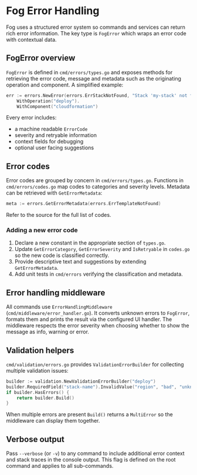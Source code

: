 # Fog Error Handling

Fog uses a structured error system so commands and services can return rich error
information. The key type is `FogError` which wraps an error code with
contextual data.

## FogError overview

`FogError` is defined in `cmd/errors/types.go` and exposes methods for
retrieving the error code, message and metadata such as the originating
operation and component. A simplified example:

```go
err := errors.NewError(errors.ErrStackNotFound, "Stack 'my-stack' not found").
    WithOperation("deploy").
    WithComponent("cloudformation")
```

Every error includes:

- a machine readable `ErrorCode`
- severity and retryable information
- context fields for debugging
- optional user facing suggestions

## Error codes

Error codes are grouped by concern in `cmd/errors/types.go`. Functions in
`cmd/errors/codes.go` map codes to categories and severity levels.
Metadata can be retrieved with `GetErrorMetadata`:

```go
meta := errors.GetErrorMetadata(errors.ErrTemplateNotFound)
```

Refer to the source for the full list of codes.

### Adding a new error code

1. Declare a new constant in the appropriate section of `types.go`.
2. Update `GetErrorCategory`, `GetErrorSeverity` and `IsRetryable` in
   `codes.go` so the new code is classified correctly.
3. Provide descriptive text and suggestions by extending `GetErrorMetadata`.
4. Add unit tests in `cmd/errors` verifying the classification and metadata.

## Error handling middleware

All commands use `ErrorHandlingMiddleware` (`cmd/middleware/error_handler.go`).
It converts unknown errors to `FogError`, formats them and prints the result via
the configured UI handler. The middleware respects the error severity when
choosing whether to show the message as info, warning or error.

## Validation helpers

`cmd/validation/errors.go` provides `ValidationErrorBuilder` for collecting
multiple validation issues:

```go
builder := validation.NewValidationErrorBuilder("deploy")
builder.RequiredField("stack-name").InvalidValue("region", "bad", "unknown")
if builder.HasErrors() {
    return builder.Build()
}
```

When multiple errors are present `Build()` returns a `MultiError` so the
middleware can display them together.

## Verbose output

Pass `--verbose` (or `-v`) to any command to include additional error context
and stack traces in the console output. This flag is defined on the root command
and applies to all sub-commands.
